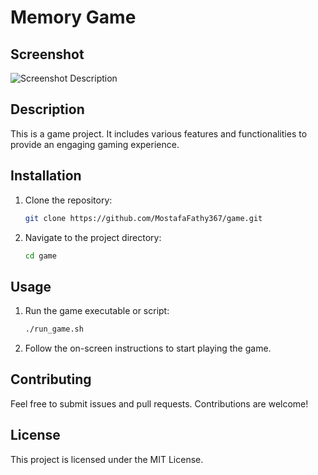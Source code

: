 # Memory Game

## Screenshot

![Screenshot Description](../game.png)

## Description
This is a game project. It includes various features and functionalities to provide an engaging gaming experience.

## Installation
1. Clone the repository:
    ```sh
    git clone https://github.com/MostafaFathy367/game.git
    ```
2. Navigate to the project directory:
    ```sh
    cd game
    ```

## Usage
1. Run the game executable or script:
    ```sh
    ./run_game.sh
    ```
2. Follow the on-screen instructions to start playing the game.

## Contributing
Feel free to submit issues and pull requests. Contributions are welcome!

## License
This project is licensed under the MIT License.
